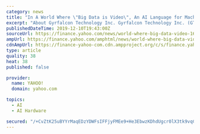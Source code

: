 ```yaml
---
category: news
title: "In A World Where \"Big Data is Video\", An AI Language for Machines Emerges"
excerpt: "About Gyrfalcon Technology Inc. Gyrfalcon Technology Inc. (GTI) is the world's leading developer of high performance AI Accelerators that use low power, packaged in low-cost and small sized chips. Founded by veteran Silicon Valley entrepreneurs and Artificial Intelligence scientists, GTI drives adoption of AI by bringing the power of cloud ..."
publishedDateTime: 2019-12-10T19:43:00Z
sourceUrl: https://finance.yahoo.com/news/world-where-big-data-video-160000795.html
ampUrl: https://finance.yahoo.com/amphtml/news/world-where-big-data-video-160000795.html
cdnAmpUrl: https://finance-yahoo-com.cdn.ampproject.org/c/s/finance.yahoo.com/amphtml/news/world-where-big-data-video-160000795.html
type: article
quality: 38
heat: 38
published: false

provider:
  name: YAHOO!
  domain: yahoo.com

topics:
  - AI
  - AI Hardware

secured: "/+CvZtK25uBYYrMaqEDzYDWFsIFFjyFMEe9+He3EbwzKDhdUgcr0lX3tk9vqC+tnlKkD7Ix4YokShMcY2FinF0m/cJREf3/8uLUbXrbf7CNky31+vCdGAYNHyU8/h1nRX4CotuxOKbD/WjSjrOi8y5r1TFXhs/3KfDC/ptSw05KnAmlhVbx6CEj4YK35EZsMPUJlL+Bz3+aIGS4XzpRubK500ME9IT/9w9yzmXHjyqCjOGTTw6bpWG45jEZjYy8bHVjXQp5X7MNr/xrI5XQBUg==;fdjukGxU3uXwlQtBuQTnLg=="
---
```


